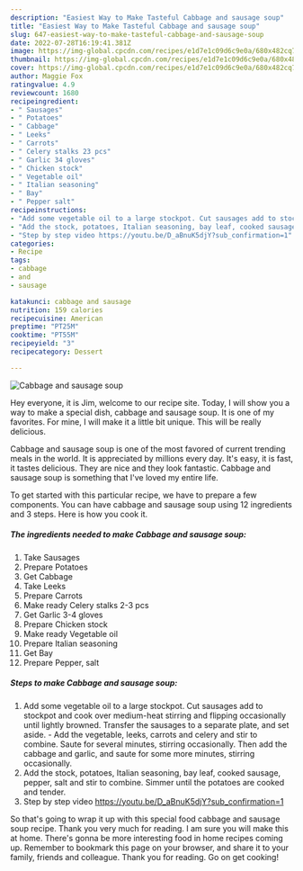```yaml
---
description: "Easiest Way to Make Tasteful Cabbage and sausage soup"
title: "Easiest Way to Make Tasteful Cabbage and sausage soup"
slug: 647-easiest-way-to-make-tasteful-cabbage-and-sausage-soup
date: 2022-07-28T16:19:41.381Z
image: https://img-global.cpcdn.com/recipes/e1d7e1c09d6c9e0a/680x482cq70/cabbage-and-sausage-soup-recipe-main-photo.jpg
thumbnail: https://img-global.cpcdn.com/recipes/e1d7e1c09d6c9e0a/680x482cq70/cabbage-and-sausage-soup-recipe-main-photo.jpg
cover: https://img-global.cpcdn.com/recipes/e1d7e1c09d6c9e0a/680x482cq70/cabbage-and-sausage-soup-recipe-main-photo.jpg
author: Maggie Fox
ratingvalue: 4.9
reviewcount: 1680
recipeingredient:
- " Sausages"
- " Potatoes"
- " Cabbage"
- " Leeks"
- " Carrots"
- " Celery stalks 23 pcs"
- " Garlic 34 gloves"
- " Chicken stock"
- " Vegetable oil"
- " Italian seasoning"
- " Bay"
- " Pepper salt"
recipeinstructions:
- "Add some vegetable oil to a large stockpot. Cut sausages add to stockpot and cook over medium-heat stirring and flipping occasionally until lightly browned. Transfer the sausages to a separate plate, and set aside. Add the vegetable, leeks, carrots and celery and stir to combine. Saute for several minutes, stirring occasionally. Then add the cabbage and garlic, and saute for some more minutes, stirring occasionally."
- "Add the stock, potatoes, Italian seasoning, bay leaf, cooked sausage, pepper, salt and stir to combine. Simmer until the potatoes are cooked and tender."
- "Step by step video https://youtu.be/D_aBnuK5djY?sub_confirmation=1"
categories:
- Recipe
tags:
- cabbage
- and
- sausage

katakunci: cabbage and sausage 
nutrition: 159 calories
recipecuisine: American
preptime: "PT25M"
cooktime: "PT55M"
recipeyield: "3"
recipecategory: Dessert

---
```



![Cabbage and sausage soup](https://img-global.cpcdn.com/recipes/e1d7e1c09d6c9e0a/680x482cq70/cabbage-and-sausage-soup-recipe-main-photo.jpg)

Hey everyone, it is Jim, welcome to our recipe site. Today, I will show you a way to make a special dish, cabbage and sausage soup. It is one of my favorites. For mine, I will make it a little bit unique. This will be really delicious.

Cabbage and sausage soup is one of the most favored of current trending meals in the world. It is appreciated by millions every day. It's easy, it is fast, it tastes delicious. They are nice and they look fantastic. Cabbage and sausage soup is something that I've loved my entire life.




To get started with this particular recipe, we have to prepare a few components. You can have cabbage and sausage soup using 12 ingredients and 3 steps. Here is how you cook it.

<!--inarticleads1-->

##### The ingredients needed to make Cabbage and sausage soup:

1. Take  Sausages
1. Prepare  Potatoes
1. Get  Cabbage
1. Take  Leeks
1. Prepare  Carrots
1. Make ready  Celery stalks 2-3 pcs
1. Get  Garlic 3-4 gloves
1. Prepare  Chicken stock
1. Make ready  Vegetable oil
1. Prepare  Italian seasoning
1. Get  Bay
1. Prepare  Pepper, salt




<!--inarticleads2-->

##### Steps to make Cabbage and sausage soup:

1. Add some vegetable oil to a large stockpot. Cut sausages add to stockpot and cook over medium-heat stirring and flipping occasionally until lightly browned. Transfer the sausages to a separate plate, and set aside. - Add the vegetable, leeks, carrots and celery and stir to combine. Saute for several minutes, stirring occasionally. Then add the cabbage and garlic, and saute for some more minutes, stirring occasionally.
1. Add the stock, potatoes, Italian seasoning, bay leaf, cooked sausage, pepper, salt and stir to combine. Simmer until the potatoes are cooked and tender.
1. Step by step video https://youtu.be/D_aBnuK5djY?sub_confirmation=1




So that's going to wrap it up with this special food cabbage and sausage soup recipe. Thank you very much for reading. I am sure you will make this at home. There's gonna be more interesting food in home recipes coming up. Remember to bookmark this page on your browser, and share it to your family, friends and colleague. Thank you for reading. Go on get cooking!

